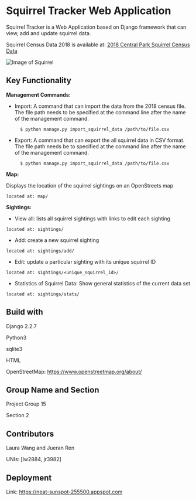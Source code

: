# Squirrel Tracker Web Application

Squirrel Tracker is a Web Application based on Django framework that can view, add and update squirrel data.

Squirrel Census Data 2018 is available at:
 <a href='https://data.cityofnewyork.us/api/views/vfnx-vebw/rows.csv'>2018 Central Park Squirrel Census Data</a>
 
 ![Image of Squirrel](https://ichef.bbci.co.uk/news/976/cpsprodpb/D6E6/production/_109241055_mediaitem109241054.jpg)

## Key Functionality

**Management Commands:**

- Import: A command that can import the data from the 2018 census file. The file path needs to be specified at the command line after the name of the management command.
        
        $ python manage.py import_squirrel_data /path/to/file.csv
        
- Export: A command that can export the all squirrel data in CSV format. The file path needs be to specified at the command line after the name of the management command. 
        
        $ python manage.py import_squirrel_data /path/to/file.csv


**Map:**

 Displays the location of the squirrel sightings on an OpenStreets map

    located at: map/

**Sightings:** 

   - View all: lists all squirrel sightings with links to edit each sighting
        
    located at: sightings/

   - Add: create a new squirrel sighting

    located at: sightings/add/

   - Edit: update a particular sighting with its unique squirrel ID

    located at: sightings/<unique_squirrel_id>/


   - Statistics of Squirrel Data: Show general statistics of the current data set

    located at: sightings/stats/

## Build with
Django 2.2.7

Python3

sqlite3

HTML

OpenStreetMap: https://www.openstreetmap.org/about/

## Group Name and Section
Project Group 15

Section 2

## Contributors
Laura Wang and Jueran Ren

UNIs: [lw2884, jr3982]

## Deployment

Link:
https://neat-sunspot-255500.appspot.com




